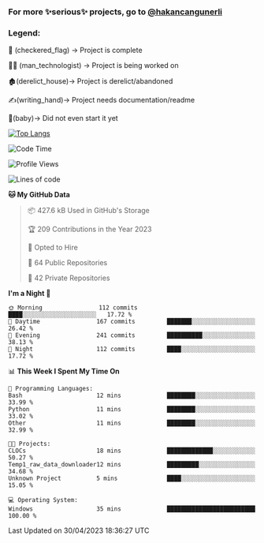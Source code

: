 ### For more ✨serious✨ projects, go to [@hakancangunerli](https://github.com/hakancangunerli)


### Legend:


🏁 (checkered_flag) -> Project is complete

👨‍💻 (man_technologist)   -> Project is being worked on

🏚️(derelict_house)-> Project is derelict/abandoned

✍️(writing_hand)-> Project needs documentation/readme

👶(baby)-> Did not even start it yet

[![Top Langs](https://github-readme-stats.vercel.app/api/top-langs/?username=johngunerli&layout=compact&hide=tex,html,shell,CSS&langs_count=10&exclude_repo=2015-csharp)](https://github.com/anuraghazra/github-readme-stats)


<!--START_SECTION:waka-->
![Code Time](http://img.shields.io/badge/Code%20Time-424%20hrs%203%20mins-blue)

![Profile Views](http://img.shields.io/badge/Profile%20Views-1-blue)

![Lines of code](https://img.shields.io/badge/From%20Hello%20World%20I%27ve%20Written-3.7%20million%20lines%20of%20code-blue)

**🐱 My GitHub Data** 

> 📦 427.6 kB Used in GitHub's Storage 
 > 
> 🏆 209 Contributions in the Year 2023
 > 
> 💼 Opted to Hire
 > 
> 📜 64 Public Repositories 
 > 
> 🔑 42 Private Repositories 
 > 
**I'm a Night 🦉** 

```text
🌞 Morning                112 commits         ████░░░░░░░░░░░░░░░░░░░░░   17.72 % 
🌆 Daytime                167 commits         ███████░░░░░░░░░░░░░░░░░░   26.42 % 
🌃 Evening                241 commits         ██████████░░░░░░░░░░░░░░░   38.13 % 
🌙 Night                  112 commits         ████░░░░░░░░░░░░░░░░░░░░░   17.72 % 
```


📊 **This Week I Spent My Time On** 

```text
💬 Programming Languages: 
Bash                     12 mins             ████████░░░░░░░░░░░░░░░░░   33.99 % 
Python                   11 mins             ████████░░░░░░░░░░░░░░░░░   33.02 % 
Other                    11 mins             ████████░░░░░░░░░░░░░░░░░   32.99 % 

🐱‍💻 Projects: 
CLOCs                    18 mins             █████████████░░░░░░░░░░░░   50.27 % 
Temp1_raw_data_downloader12 mins             █████████░░░░░░░░░░░░░░░░   34.68 % 
Unknown Project          5 mins              ████░░░░░░░░░░░░░░░░░░░░░   15.05 % 

💻 Operating System: 
Windows                  35 mins             █████████████████████████   100.00 % 
```


 Last Updated on 30/04/2023 18:36:27 UTC
<!--END_SECTION:waka-->


